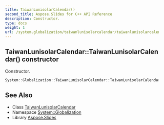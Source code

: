 ```yaml
---
title: TaiwanLunisolarCalendar()
second_title: Aspose.Slides for C++ API Reference
description: Constructor.
type: docs
weight: 1
url: /system.globalization/taiwanlunisolarcalendar/taiwanlunisolarcalendar/
---
```

## TaiwanLunisolarCalendar::TaiwanLunisolarCalendar() constructor


Constructor.

```cpp
System::Globalization::TaiwanLunisolarCalendar::TaiwanLunisolarCalendar()
```

## See Also

* Class [TaiwanLunisolarCalendar](../)
* Namespace [System::Globalization](../../)
* Library [Aspose.Slides](../../../)